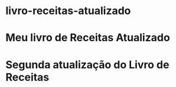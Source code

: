 # livro-receitas-atualizado
# Meu livro de Receitas Atualizado
# Segunda atualização do Livro de Receitas
